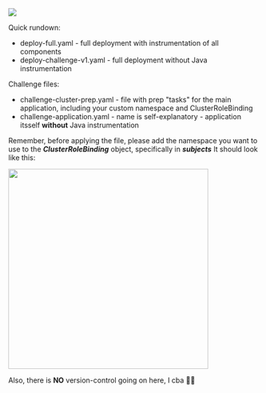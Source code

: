 <img src="https://github.com/ofushtei/cco-challenge-test/assets/46541097/3fa766bb-9fcc-4a1e-9db6-1fdcc00d7646">


Quick rundown:
- deploy-full.yaml - full deployment with instrumentation of all components
- deploy-challenge-v1.yaml - full deployment without Java instrumentation

Challenge files:
- challenge-cluster-prep.yaml - file with prep "tasks" for the main application, including your custom namespace and ClusterRoleBinding
- challenge-application.yaml - name is self-explanatory - application itsself __without__ Java instrumentation

Remember, before applying the file, please add the namespace you want to use to the __*ClusterRoleBinding*__ object, specifically in __*subjects*__
It should look like this:

<img src="https://github.com/ofushtei/cco-challenge-test/assets/46541097/092f094c-7ea1-4740-8548-898dd58a8495" width="400">

Also, there is __NO__ version-control going on here, I cba 💅🏻
